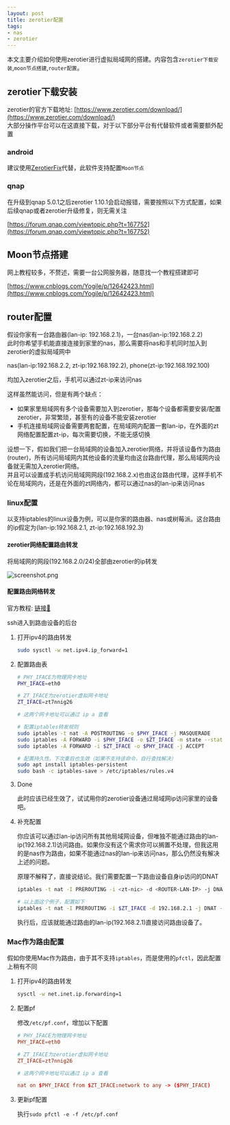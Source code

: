 ```yaml
---
layout: post
title: zerotier配置
tags:
- nas
- zerotier
---
```


本文主要介绍如何使用zerotier进行虚拟局域网的搭建。内容包含`zerotier下载安装`,`moon节点搭建`,`router配置`。

## zerotier下载安装

zerotier的官方下载地址: [https://www.zerotier.com/download/](https://www.zerotier.com/download/)  
大部分操作平台可以在这直接下载，对于以下部分平台有代替软件或者需要额外配置

### android

建议使用[ZerotierFix](https://github.com/kaaass/ZerotierFix)代替，此软件支持配置`Moon节点`

### qnap

在升级到qnap 5.0.1之后zerotier 1.10.1会启动报错，需要按照以下方式配置，如果后续qnap或者zerotier升级修复，则无需关注

[https://forum.qnap.com/viewtopic.php?t=167752](https://forum.qnap.com/viewtopic.php?t=167752)

## Moon节点搭建

网上教程较多，不赘述，需要一台公网服务器，随意找一个教程搭建即可

[https://www.cnblogs.com/Yogile/p/12642423.html](https://www.cnblogs.com/Yogile/p/12642423.html)

## router配置

假设你家有一台路由器(lan-ip: 192.168.2.1)，一台nas(lan-ip:192.168.2.2)  
此时你希望手机能直接连接到家里的nas，那么需要将nas和手机同时加入到zerotier的虚拟局域网中

nas(lan-ip:192.168.2.2, zt-ip:192.168.192.2), phone(zt-ip:192.168.192.100)

均加入zerotier之后，手机可以通过zt-ip来访问nas

这样虽然能访问，但是有两个缺点：
- 如果家里局域网有多个设备需要加入到zerotier，那每个设备都需要安装/配置zerotier，非常繁琐，甚至有的设备不能安装zerotier
- 手机连接局域网设备需要两套配置，在局域网内配置一套lan-ip，在外面的zt网络配置配置zt-ip，每次需要切换，不能无感切换

设想一下，假如我们把一台局域网的设备加入zerotier网络，并将该设备作为路由(router)，所有访问局域网内其他设备的流量均由这台路由代理，那么局域网内设备就无需加入zerotier网络。  
并且可以设置成手机访问局域网网段(192.168.2.x)也由这台路由代理，这样手机不论在局域网内，还是在外面的zt网络内，都可以通过nas的lan-ip来访问nas

### linux配置

以支持iptables的linux设备为例，可以是你家的路由器、nas或树莓派。这台路由的ip假定为(lan-ip:192.168.2.1, zt-ip:192.168.192.3)

#### zerotier网络配置路由转发

将局域网的网段(192.168.2.0/24)全部由zerotier的ip转发

![screenshot.png](https://cdn.jsdelivr.net/gh/Mopip77/image-host/20221110/111924.png)

#### 配置路由网络转发

官方教程: [链接🔗](https://zerotier.atlassian.net/wiki/spaces/SD/pages/224395274/Route+between+ZeroTier+and+Physical+Networks#Configure-iptables)

ssh进入到路由设备的后台

1. 打开ipv4的路由转发

    ```bash
    sudo sysctl -w net.ipv4.ip_forward=1
    ```

2. 配置路由表

    ```bash
    # PHY_IFACE为物理网卡地址
    PHY_IFACE=eth0

    # ZT_IFACE为zerotier虚拟网卡地址
    ZT_IFACE=zt7nnig26

    # 这两个网卡地址可以通过 ip a 查看

    # 配置iptables转发规则
    sudo iptables -t nat -A POSTROUTING -o $PHY_IFACE -j MASQUERADE
    sudo iptables -A FORWARD -i $PHY_IFACE -o $ZT_IFACE -m state --state RELATED,ESTABLISHED -j ACCEPT
    sudo iptables -A FORWARD -i $ZT_IFACE -o $PHY_IFACE -j ACCEPT

    # 配置持久性，下次重启也生效（如果不支持该命令，自行查找解决）
    sudo apt install iptables-persistent
    sudo bash -c iptables-save > /etc/iptables/rules.v4
    ```

3. Done

    此时应该已经生效了，试试用你的zerotier设备通过局域网ip访问家里的设备吧。

4. 补充配置

    你应该可以通过lan-ip访问所有其他局域网设备，但唯独不能通过路由的lan-ip(192.168.2.1)访问路由。如果你没有这个需求你可以搁置不处理，但我这用的是nas作为路由，如果不能通过nas的lan-ip来访问nas，那么仍然没有解决上述的问题。

    原理不解释了，直接说结论。我们需要配置一下路由设备自身ip访问的DNAT

    ```bash
    iptables -t nat -I PREROUTING -i <zt-nic> -d <ROUTER-LAN-IP> -j DNAT --to-destination <ROUTER-ZT-IP>

    # 以上面这个例子，配置如下
    iptables -t nat -I PREROUTING -i $ZT_IFACE -d 192.168.2.1 -j DNAT --to-destination 192.168.192.3
    ```

    执行后，应该就能通过路由的lan-ip(192.168.2.1)直接访问路由设备了。

### Mac作为路由配置

假如你使用Mac作为路由，由于其不支持`iptables`，而是使用的`pfctl`，因此配置上稍有不同

1. 打开ipv4的路由转发

    ```bash
    sysctl -w net.inet.ip.forwarding=1
    ```

2. 配置pf

    修改`/etc/pf.conf`，增加以下配置

    ```conf
    # PHY_IFACE为物理网卡地址
    PHY_IFACE=eth0

    # ZT_IFACE为zerotier虚拟网卡地址
    ZT_IFACE=zt7nnig26

    # 这两个网卡地址可以通过 ip a 查看

    nat on $PHY_IFACE from $ZT_IFACE:network to any -> ($PHY_IFACE)

    ```

3. 更新pf配置

    执行`sudo pfctl -e -f /etc/pf.conf`
